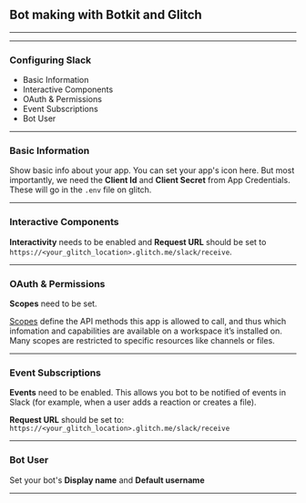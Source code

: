 ## Bot making with Botkit and Glitch

---



---

### Configuring Slack
- Basic Information
- Interactive Components
- OAuth & Permissions
- Event Subscriptions
- Bot User

--- 

### Basic Information

Show basic info about your app. You can set your app's icon here. But most importantly, we need the **Client Id** and **Client Secret** from App Credentials. These will go in the `.env` file on glitch.

---

### Interactive Components

**Interactivity** needs to be enabled and **Request URL** should be set to `https://<your_glitch_location>.glitch.me/slack/receive`.

---

### OAuth & Permissions

**Scopes** need to be set. 

[Scopes](https://api.slack.com/docs/oauth-scopes) define the API methods this app is allowed to call, and thus which infomation and capabilities are available on a workspace it’s installed on. Many scopes are restricted to specific resources like channels or files.

---

### Event Subscriptions

**Events** need to be enabled. This allows you bot to be notified of events in Slack (for example, when a user adds a reaction or creates a file). 

**Request URL** should be set to: `https://<your_glitch_location>.glitch.me/slack/receive`

---

### Bot User

Set your bot's **Display name** and **Default username**

---
